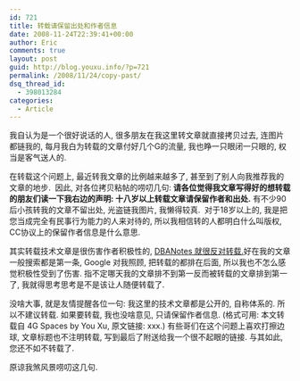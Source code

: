 ```yaml
---
id: 721
title: 转载请保留出处和作者信息
date: 2008-11-24T22:39:41+00:00
author: Eric
comments: true
layout: post
guid: http://blog.youxu.info/?p=721
permalink: /2008/11/24/copy-past/
dsq_thread_id:
  - 398013284
categories:
  - Article
---
```

我自认为是一个很好说话的人, 很多朋友在我这里转文章就直接拷贝过去, 连图片都链我的, 每月我白为转载的文章付好几个G的流量, 我也睁一只眼闭一只眼的, 权当是客气送人的. 

在转载这个问题上, 最近转我文章的比例越来越多了, 甚至到了别人向我推荐我的文章的地步.  因此, 对各位拷贝粘帖的唠叨几句: **请各位觉得我文章写得好的想转载的朋友们读一下我右边的声明: 十八岁以上转载文章请保留作者和出处.** 有不少90后小孩转我的文章不留出处, 光盗链我图片, 我懒得较真.  对于18岁以上的, 我是把您当成完全有民事行为能力的人来对待的, 所以我相信转的人都明白什么叫版权, CC协议上的保留作者信息是什么意思. 

其实转载技术文章是很伤害作者积极性的, [DBANotes 就很反对转载.](http://www.dbanotes.net/review/anti_copy_tech_articles.html)好在我的文章一般搜索都是第一条, Google 对我照顾, 把转载的都排在后面, 所以我也不怎么感觉积极性受到了伤害. 指不定哪天我的文章排不到第一反而被转载的文章排到第一了, 我就得思考思考是不是该让人随便转载了. 

没啥大事, 就是友情提醒各位一句: 我这里的技术文章都是公开的, 自称体系的. 所以不建议转载. 如果要转载, 我也没啥意见, 只请保留作者信息. (格式可用: 本文转载自 4G Spaces by You Xu, 原文链接: xxx.) 有些哥们在这个问题上喜欢打擦边球, 文章标题也不注明转载, 写到最后了附送给我一个很不起眼的链接. 与其如此, 您还不如不转载了. 

原谅我煞风景唠叨这几句.